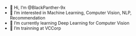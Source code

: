 - 👋 Hi, I’m @BlackPanther-9x
- 👀 I’m interested in Machine Learning, Computer Vision, NLP, Recommendation
- 🌱 I’m currently learning Deep Learning for Computer Vision
- 💞️ I’m trainning at VCCorp

<!---
BlackPanther-9x/BlackPanther-9x is a ✨ special ✨ repository because its `README.md` (this file) appears on your GitHub profile.
You can click the Preview link to take a look at your changes.
--->
